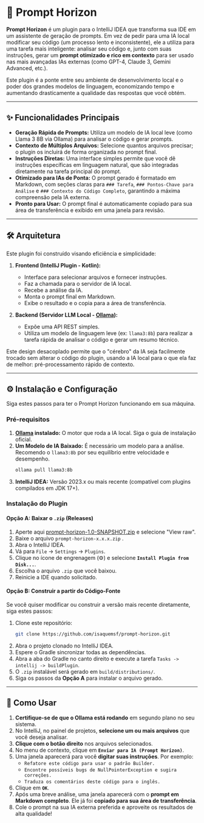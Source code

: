 # 🚀 Prompt Horizon

**Prompt Horizon** é um plugin para o IntelliJ IDEA que transforma sua IDE em um assistente de geração de prompts. Em vez de pedir para uma IA local modificar seu código (um processo lento e inconsistente), ele a utiliza para uma tarefa mais inteligente: analisar seu código e, junto com suas instruções, gerar um **prompt otimizado e rico em contexto** para ser usado nas mais avançadas IAs externas (como GPT-4, Claude 3, Gemini Advanced, etc.).

Este plugin é a ponte entre seu ambiente de desenvolvimento local e o poder dos grandes modelos de linguagem, economizando tempo e aumentando drasticamente a qualidade das respostas que você obtém.

---

## ✨ Funcionalidades Principais

*   **Geração Rápida de Prompts:** Utiliza um modelo de IA local leve (como Llama 3 8B via Ollama) para analisar o código e gerar prompts.
*   **Contexto de Múltiplos Arquivos:** Selecione quantos arquivos precisar; o plugin os incluirá de forma organizada no prompt final.
*   **Instruções Diretas:** Uma interface simples permite que você dê instruções específicas em linguagem natural, que são integradas diretamente na tarefa principal do prompt.
*   **Otimizado para IAs de Ponta:** O prompt gerado é formatado em Markdown, com seções claras para `### Tarefa`, `### Pontos-Chave para Análise` e `### Contexto do Código Completo`, garantindo a máxima compreensão pela IA externa.
*   **Pronto para Usar:** O prompt final é automaticamente copiado para sua área de transferência e exibido em uma janela para revisão.

---

## 🛠️ Arquitetura

Este plugin foi construído visando eficiência e simplicidade:

1.  **Frontend (IntelliJ Plugin - Kotlin):**
    *   Interface para selecionar arquivos e fornecer instruções.
    *   Faz a chamada para o servidor de IA local.
    *   Recebe a análise da IA.
    *   Monta o prompt final em Markdown.
    *   Exibe o resultado e o copia para a área de transferência.

2.  **Backend (Servidor LLM Local - [Ollama](https://ollama.com/)):**
    *   Expõe uma API REST simples.
    *   Utiliza um modelo de linguagem leve (ex: `llama3:8b`) para realizar a tarefa rápida de analisar o código e gerar um resumo técnico.

Este design desacoplado permite que o "cérebro" da IA seja facilmente trocado sem alterar o código do plugin, usando a IA local para o que ela faz de melhor: pré-processamento rápido de contexto.

---

## ⚙️ Instalação e Configuração

Siga estes passos para ter o Prompt Horizon funcionando em sua máquina.

### Pré-requisitos

1.  **[Ollama](https://ollama.com/) instalado:** O motor que roda a IA local. Siga o guia de instalação oficial.
2.  **Um Modelo de IA Baixado:** É necessário um modelo para a análise. Recomendo o `llama3:8b` por seu equilíbrio entre velocidade e desempenho.
    ```bash
    ollama pull llama3:8b
    ```
3.  **IntelliJ IDEA:** Versão 2023.x ou mais recente (compatível com plugins compilados em JDK 17+).

### Instalação do Plugin

#### Opção A: Baixar o `.zip` (Releases)

1.  Aperte aqui [prompt-horizon-1.0-SNAPSHOT.zip](https://github.com/isaquemsf/prompt-horizon/blob/main/prompt-horizon-1.0-SNAPSHOT.zip) e selecione "View raw".
2.  Baixe o arquivo `prompt-horizon-x.x.x.zip` .
3.  Abra o IntelliJ IDEA.
4.  Vá para `File` -> `Settings` -> `Plugins`.
5.  Clique no ícone de engrenagem (⚙️) e selecione **`Install Plugin from Disk...`**.
6.  Escolha o arquivo `.zip` que você baixou.
7.  Reinicie a IDE quando solicitado.

#### Opção B: Construir a partir do Código-Fonte

Se você quiser modificar ou construir a versão mais recente diretamente, siga estes passos:

1.  Clone este repositório:
    ```bash
    git clone https://github.com/isaquemsf/prompt-horizon.git
    ```
2.  Abra o projeto clonado no IntelliJ IDEA.
3.  Espere o Gradle sincronizar todas as dependências.
4.  Abra a aba do Gradle no canto direito e execute a tarefa `Tasks -> intellij -> buildPlugin`.
5.  O `.zip` instalável será gerado em `build/distributions/`.
6.  Siga os passos da **Opção A** para instalar o arquivo gerado.

---

## 🚀 Como Usar

1.  **Certifique-se de que o Ollama está rodando** em segundo plano no seu sistema.
2.  No IntelliJ, no painel de projetos, **selecione um ou mais arquivos** que você deseja analisar.
3.  **Clique com o botão direito** nos arquivos selecionados.
4.  No menu de contexto, clique em **`Enviar para IA (Prompt Horizon)`**.
5.  Uma janela aparecerá para você **digitar suas instruções**. Por exemplo:
    *   `Refatore este código para usar o padrão Builder.`
    *   `Encontre possíveis bugs de NullPointerException e sugira correções.`
    *   `Traduza os comentários deste código para o inglês.`
6.  Clique em **`OK`**.
7.  Após uma breve análise, uma janela aparecerá com o **prompt em Markdown completo**. Ele já foi **copiado para sua área de transferência**.
8.  Cole o prompt na sua IA externa preferida e aproveite os resultados de alta qualidade!
